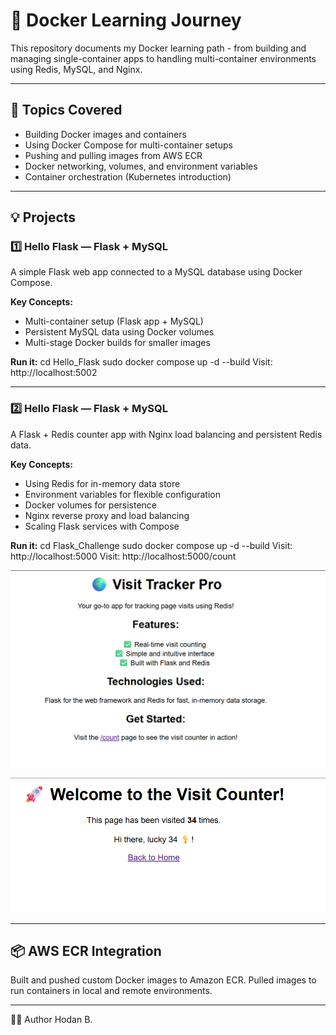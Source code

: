 # 🐳 Docker Learning Journey

This repository documents my Docker learning path - from building and managing single-container apps to handling multi-container environments using Redis, MySQL, and Nginx.

---

## 🧠 Topics Covered
- Building Docker images and containers  
- Using Docker Compose for multi-container setups  
- Pushing and pulling images from AWS ECR  
- Docker networking, volumes, and environment variables  
- Container orchestration (Kubernetes introduction)

---

## 💡 Projects

### 1️⃣ Hello Flask — Flask + MySQL
A simple Flask web app connected to a MySQL database using Docker Compose.

**Key Concepts:**
- Multi-container setup (Flask app + MySQL)
- Persistent MySQL data using Docker volumes
- Multi-stage Docker builds for smaller images

**Run it:**
cd Hello_Flask
sudo docker compose up -d --build 
Visit: http://localhost:5002

---

### 2️⃣ Hello Flask — Flask + MySQL
A Flask + Redis counter app with Nginx load balancing and persistent Redis data.

**Key Concepts:**
- Using Redis for in-memory data store
- Environment variables for flexible configuration
- Docker volumes for persistence
- Nginx reverse proxy and load balancing
- Scaling Flask services with Compose

**Run it:**
cd Flask_Challenge
sudo docker compose up -d --build
Visit: http://localhost:5000
Visit: http://localhost:5000/count

![Flask application welcome page displaying Hello World text on a clean white background with minimal styling](image.png)

![Redis counter page showing visit count number centered on a white background with simple typography](image-1.png)

---

## 📦 AWS ECR Integration
Built and pushed custom Docker images to Amazon ECR.
Pulled images to run containers in local and remote environments.

---

👩‍💻 Author
Hodan B.

